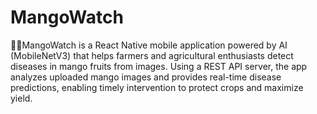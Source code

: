# MangoWatch
🥭🥭MangoWatch is a React Native mobile application powered by AI (MobileNetV3) that helps farmers and agricultural enthusiasts detect diseases in mango fruits from images. Using a REST API server, the app analyzes uploaded mango images and provides real-time disease predictions, enabling timely intervention to protect crops and maximize yield.
